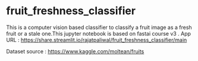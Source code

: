 # fruit_freshness_classifier
This is a computer vision based classifier to classify a fruit image as a fresh fruit or a stale one.This jupyter notebook is based on fastai course v3 .
App URL : https://share.streamlit.io/rajatpaliwal/fruit_freshness_classifier/main

Dataset source : https://www.kaggle.com/moltean/fruits
